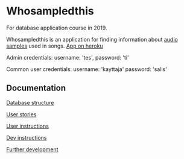 # Whosampledthis

For database application course in 2019.

Whosampledthis is an application for finding information about [audio samples](https://en.wikipedia.org/wiki/Sampling_(music)) used in songs.
[App on heroku](https://thawing-coast-05641.herokuapp.com/)

Admin credentials: username: 'tes', password: 'ti'

Common user credentials: username: 'kayttaja' password: 'salis'

## Documentation

[Database structure](documentation/database_structure.md)

[User stories](documentation/user_stories.md)

[User instructions](documentation/user_instructions.md)

[Dev instructions](documentation/dev_instructions.md)

[Further development](documentation/further_development.md)
